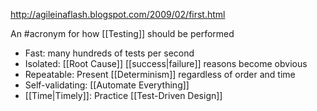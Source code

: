 http://agileinaflash.blogspot.com/2009/02/first.html

An #acronym for how [[Testing]] should be performed

- Fast: many hundreds of tests per second
- Isolated: [[Root Cause]] [[success|failure]] reasons become obvious
- Repeatable: Present [[Determinism]] regardless of order and time
- Self-validating: [[Automate Everything]]
- [[Time|Timely]]: Practice [[Test-Driven Design]]
